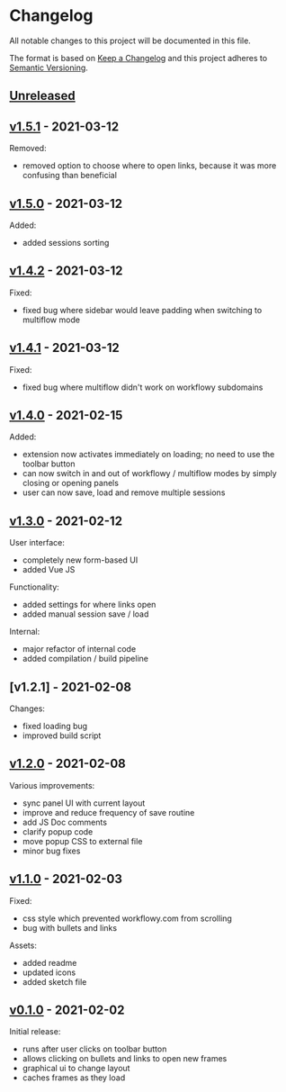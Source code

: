 # Changelog

All notable changes to this project will be documented in this file.

The format is based on [Keep a Changelog](https://keepachangelog.com/en/1.0.0/) and this project adheres to [Semantic Versioning](https://semver.org/spec/v2.0.0.html).

## [Unreleased]

## [v1.5.1] - 2021-03-12

Removed:

- removed option to choose where to open links, because it was more confusing than beneficial


## [v1.5.0] - 2021-03-12

Added:

- added sessions sorting


## [v1.4.2] - 2021-03-12

Fixed:

- fixed bug where sidebar would leave padding when switching to multiflow mode


## [v1.4.1] - 2021-03-12

Fixed:

- fixed bug where multiflow didn't work on workflowy subdomains 


## [v1.4.0] - 2021-02-15

Added:

- extension now activates immediately on loading; no need to use the toolbar button
- can now switch in and out of workflowy / multiflow modes by simply closing or opening panels
- user can now save, load and remove multiple sessions


## [v1.3.0] - 2021-02-12

User interface:

- completely new form-based UI
- added Vue JS

Functionality:

- added settings for where links open
- added manual session save / load

Internal:

- major refactor of internal code
- added compilation / build pipeline


## [v1.2.1] - 2021-02-08

Changes:

- fixed loading bug
- improved build script


## [v1.2.0] - 2021-02-08

Various improvements:

- sync panel UI with current layout
- improve and reduce frequency of save routine
- add JS Doc comments
- clarify popup code
- move popup CSS to external file
- minor bug fixes


## [v1.1.0] - 2021-02-03

Fixed:

- css style which prevented workflowy.com from scrolling
- bug with bullets and links

Assets:

- added readme
- updated icons
- added sketch file


## [v0.1.0] - 2021-02-02

Initial release:

- runs after user clicks on toolbar button
- allows clicking on bullets and links to open new frames
- graphical ui to change layout
- caches frames as they load


[Unreleased]: https://github.com/davestewart/workflowy-multiflow/compare/v1.5.1...HEAD
[v1.5.1]: https://github.com/davestewart/workflowy-multiflow/compare/v1.5.0...v1.5.1
[v1.5.0]: https://github.com/davestewart/workflowy-multiflow/compare/v1.4.2...v1.5.0
[v1.4.2]: https://github.com/davestewart/workflowy-multiflow/compare/v1.4.1...v1.4.2
[v1.4.1]: https://github.com/davestewart/workflowy-multiflow/compare/v1.4.0...v1.4.1
[v1.4.0]: https://github.com/davestewart/workflowy-multiflow/compare/v1.3.0...v1.4.0
[v1.3.0]: https://github.com/davestewart/workflowy-multiflow/compare/v1.2.0...v1.3.0
[v1.2.0]: https://github.com/davestewart/workflowy-multiflow/compare/v1.1.0...v1.2.0
[v1.1.0]: https://github.com/davestewart/workflowy-multiflow/compare/v0.1.0...v1.1.0
[v0.1.0]: https://github.com/davestewart/workflowy-multiflow/releases/tag/v0.1.0
